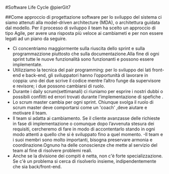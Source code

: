 #Software Life Cycle @pierGit7

##Come approccio di progettazione software per lo sviluppo del sistema ci siamo attenuti alla model-driven architecture (MDA), o architettura guidata dal modello.
Per il processo di sviluppo il team ha scelto un approccio di tipo Agile, per avere una risposta più veloce ai cambiameti e per non essere legati ad un piano da seguire.

- Ci concentriamo maggiormente sulla riuscita dello sprint e sulla programmazzione piuttosto che sulla documentazione.Alla fine di ogni sprint  tutte le nuove funzionalità sono funzionanti e possono essere implementate.
- Utilizziamo la tecnica del pair programming: per lo sviluppo dei lati front-end e back-end, gli sviluppatori hanno l’opportunità di lavorare in coppia: uno dei due scrive il codice mentre l’altro funge da supervisore e revisore; i due possono cambiarsi di ruolo.
- Durante i daily scrum(settimanali) ci riuniamo per esprire i nostri dubbi o possibili conflitti ed errori trovati durante l'implementazione di spefiche .
- Lo scrum master cambia per ogni sprint. Chiunque svolga il ruolo di scrum master deve comportarsi come un 'coach' ,deve aiutare e motivare il team.
- Il team si adatta ai cambiamento. Se il cliente avanzasse delle richieste in fase di implementazione o comunque dopo l’avvenuta stesura dei requisiti, cercheremo di fare in modo di accontentarlo stando in ogni modo attenti a quello che si è sviluppato fino a quel momento.
-Il team e i suoi membri sono molto importanti, bisogna preservare armonia e coordinazione.Ognuno ha delle conoscienze che mette al servizio del team al fine di risolvere problemi reali.
- Anche se la divisione dei compiti è netta, non c'è forte specializzazione. Se c'è un problema si cerca di risolverlo insieme, indipendentemente che sia back/front-end.

